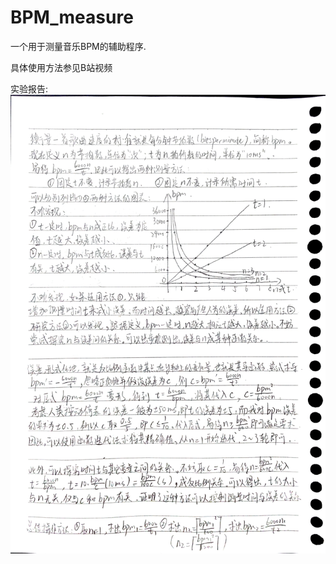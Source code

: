 # BPM_measure
一个用于测量音乐BPM的辅助程序.

具体使用方法参见B站视频

实验报告:
![实验报告](https://github.com/lateworker/BPM_measure/blob/main/%E6%B5%8B%E9%87%8Fbpm.jpg)
